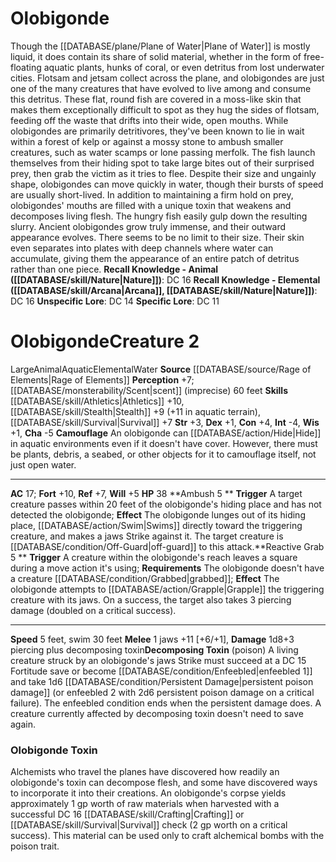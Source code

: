 ﻿---
ac: '17'
alignment: null
all_resistance: null
burrow_speed: null
charisma: '-5'
climb_speed: null
constitution: '+4'
creature_ability:
- Ambush
- Camouflage
- Decomposing Toxin
- Reactive Grab
creature_family: null
dexterity: '+1'
element: Water
fly_speed: null
fortitude: '+10'
hardness: null
hp: '38'
id: '2664'
immunity: null
intelligence: '-4'
land_speed: '5'
language: null
level: '2'
max_speed: '30'
name: Olobigonde
perception: '+7'
rarity: Common
reflex: '+7'
resistance: null
rus_type_level: null
school: null
sense:
- '[[DATABASE/monsterability/Scent|scent]] (imprecise) 60 feet'
size: Large
skill:
- '[[DATABASE/skill/Athletics|Athletics]] +10'
- '[[DATABASE/skill/Stealth|Stealth]] +9'
- '[[DATABASE/skill/Survival|Survival]] +7'
source: '[[DATABASE/source/Rage of Elements|Rage of Elements]]'
speed:
- 5 feet
- swim 30 feet
spell: null
strength: '+3'
strength_req: '3'
strongest_save:
- Fortitude
swim_speed: '30'
trait:
- '[[DATABASE/trait/Animal|Animal]]'
- '[[DATABASE/trait/Aquatic|Aquatic]]'
- '[[DATABASE/trait/Elemental|Elemental]]'
- '[[DATABASE/trait/Water|Water]]'
type: Creature
vision: null
weakest_save:
- Will
weakness: null
will: '+5'
wisdom: '+1'

---
# Olobigonde

Though the [[DATABASE/plane/Plane of Water|Plane of Water]] is mostly liquid, it does contain its share of solid material, whether in the form of free-floating aquatic plants, hunks of coral, or even detritus from lost underwater cities. Flotsam and jetsam collect across the plane, and olobigondes are just one of the many creatures that have evolved to live among and consume this detritus. These flat, round fish are covered in a moss-like skin that makes them exceptionally difficult to spot as they hug the sides of flotsam, feeding off the waste that drifts into their wide, open mouths.
 While olobigondes are primarily detritivores, they've been known to lie in wait within a forest of kelp or against a mossy stone to ambush smaller creatures, such as water scamps or lone passing merfolk. The fish launch themselves from their hiding spot to take large bites out of their surprised prey, then grab the victim as it tries to flee. Despite their size and ungainly shape, olobigondes can move quickly in water, though their bursts of speed are usually short-lived. In addition to maintaining a firm hold on prey, olobigondes' mouths are filled with a unique toxin that weakens and decomposes living flesh. The hungry fish easily gulp down the resulting slurry.
 Ancient olobigondes grow truly immense, and their outward appearance evolves. There seems to be no limit to their size. Their skin even separates into plates with deep channels where water can accumulate, giving them the appearance of an entire patch of detritus rather than one piece.
**Recall Knowledge - Animal ([[DATABASE/skill/Nature|Nature]])**: DC 16
**Recall Knowledge - Elemental ([[DATABASE/skill/Arcana|Arcana]], [[DATABASE/skill/Nature|Nature]])**: DC 16
**Unspecific Lore**: DC 14
**Specific Lore**: DC 11

# Olobigonde<span class="item-type">Creature 2</span>

<span class="trait-size item-trait">Large</span><span class="item-trait">Animal</span><span class="item-trait">Aquatic</span><span class="item-trait">Elemental</span><span class="item-trait">Water</span>
**Source** [[DATABASE/source/Rage of Elements|Rage of Elements]]
**Perception** +7; [[DATABASE/monsterability/Scent|scent]] (imprecise) 60 feet
**Skills** [[DATABASE/skill/Athletics|Athletics]] +10, [[DATABASE/skill/Stealth|Stealth]] +9 (+11 in aquatic terrain), [[DATABASE/skill/Survival|Survival]] +7
**Str** +3, **Dex** +1, **Con** +4, **Int** -4, **Wis** +1, **Cha** -5
**Camouflage** An olobigonde can [[DATABASE/action/Hide|Hide]] in aquatic environments even if it doesn't have cover. However, there must be plants, debris, a seabed, or other objects for it to camouflage itself, not just open water.

---
**AC** 17; **Fort** +10, **Ref** +7, **Will** +5
**HP** 38
<span class="in-box-ability">**Ambush <span class="action-icon">5</span> ** **Trigger** A target creature passes within 20 feet of the olobigonde's hiding place and has not detected the olobigonde; **Effect** The olobigonde lunges out of its hiding place, [[DATABASE/action/Swim|Swims]] directly toward the triggering creature, and makes a jaws Strike against it. The target creature is [[DATABASE/condition/Off-Guard|off-guard]] to this attack.</span><span class="in-box-ability">**Reactive Grab <span class="action-icon">5</span> ** **Trigger** A creature within the olobigonde's reach leaves a square during a move action it's using; **Requirements** The olobigonde doesn't have a creature [[DATABASE/condition/Grabbed|grabbed]]; **Effect** The olobigonde attempts to [[DATABASE/action/Grapple|Grapple]] the triggering creature with its jaws. On a success, the target also takes 3 piercing damage (doubled on a critical success).</span>

---
**Speed** 5 feet, swim 30 feet
<span class="in-box-ability">**Melee** <span class="action-icon">1</span> jaws +11 [+6/+1], **Damage** 1d8+3 piercing plus decomposing toxin</span><span class="in-box-ability">**Decomposing Toxin** (poison) A living creature struck by an olobigonde's jaws Strike must succeed at a DC 15 Fortitude save or become [[DATABASE/condition/Enfeebled|enfeebled 1]] and take 1d6 [[DATABASE/condition/Persistent Damage|persistent poison damage]] (or enfeebled 2 with 2d6 persistent poison damage on a critical failure). The enfeebled condition ends when the persistent damage does. A creature currently affected by decomposing toxin doesn't need to save again.</span>

###  Olobigonde Toxin

Alchemists who travel the planes have discovered how readily an olobigonde's toxin can decompose flesh, and some have discovered ways to incorporate it into their creations. An olobigonde's corpse yields approximately 1 gp worth of raw materials when harvested with a successful DC 16 [[DATABASE/skill/Crafting|Crafting]] or [[DATABASE/skill/Survival|Survival]] check (2 gp worth on a critical success). This material can be used only to craft alchemical bombs with the poison trait.